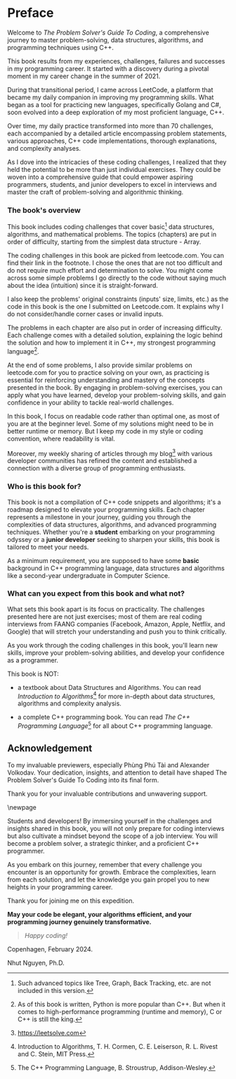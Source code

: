 # Preface

Welcome to *The Problem Solver's Guide To Coding*, a comprehensive journey to master problem-solving, data structures, algorithms, and programming techniques using C++. 

This book results from my experiences, challenges, failures and successes in my programming career. It started with a discovery during a pivotal moment in my career change in the summer of 2021.

During that transitional period, I came across LeetCode, a platform that became my daily companion in improving my programming skills. What began as a tool for practicing new languages, specifically Golang and C#, soon evolved into a deep exploration of my most proficient language, C++. 

Over time, my daily practice transformed into more than 70 challenges, each accompanied by a detailed article encompassing problem statements, various approaches, C++ code implementations, thorough explanations, and complexity analyses.

As I dove into the intricacies of these coding challenges, I realized that they held the potential to be more than just individual exercises. They could be woven into a comprehensive guide that could empower aspiring programmers, students, and junior developers to excel in interviews and master the craft of problem-solving and algorithmic thinking.

### The book's overview

This book includes coding challenges that cover basic[^basic] data structures, algorithms, and mathematical problems. The topics (chapters) are put in order of difficulty, starting from the simplest data structure - Array. 

[^basic]: Such advanced topics like Tree, Graph, Back Tracking, etc. are not included in this version. 


The coding challenges in this book are picked from leetcode.com. You can find their link in the footnote. I chose the ones that are not too difficult and do not require much effort and determination to solve. You might come across some simple problems I go directly to the code without saying much about the idea (intuition) since it is straight-forward. 

I also keep the problems' original constraints (inputs' size, limits, etc.) as the code in this book is the one I submitted on Leetcode.com. It explains why I do not consider/handle corner cases or invalid inputs.

The problems in each chapter are also put in order of increasing difficulty. Each challenge comes with a detailed solution, explaining the logic behind the solution and how to implement it in C++, my strongest programming language[^python].

[^python]: As of this book is written, Python is more popular than C++. But when it comes to high-performance programming (runtime and memory), C or C++ is still the king. 

At the end of some problems, I also provide similar problems on leetcode.com for you to practice solving on your own, as practicing is essential for reinforcing understanding and mastery of the concepts presented in the book. By engaging in problem-solving exercises, you can apply what you have learned, develop your problem-solving skills, and gain confidence in your ability to tackle real-world challenges.

In this book, I focus on readable code rather than optimal one, as most of you are at the beginner level. Some of my solutions might need to be in better runtime or memory. But I keep my code in my style or coding convention, where readability is vital.

Moreover, my weekly sharing of articles through my blog[^blog] with various developer communities has refined the content and established a connection with a diverse group of programming enthusiasts.

[^blog]: https://leetsolve.com 

### Who is this book for?

This book is not a compilation of C++ code snippets and algorithms; it's a roadmap designed to elevate your programming skills. Each chapter represents a milestone in your journey, guiding you through the complexities of data structures, algorithms, and advanced programming techniques. Whether you're a **student** embarking on your programming odyssey or a **junior developer** seeking to sharpen your skills, this book is tailored to meet your needs.

As a minimum requirement, you are supposed to have some **basic** background in C++ programming language, data structures and algorithms like a second-year undergraduate in Computer Science.

### What can you expect from this book and what not?

What sets this book apart is its focus on practicality. The challenges presented here are not just exercises; most of them are real coding interviews from FAANG companies (Facebook, Amazon, Apple, Netflix, and Google) that will stretch your understanding and push you to think critically. 

As you work through the coding challenges in this book, you'll learn new skills, improve your problem-solving abilities, and develop your confidence as a programmer. 

This book is NOT:
- a textbook about Data Structures and Algorithms. You can read *Introduction to Algorithms*[^algo] for more in-depth about data structures, algorithms and complexity analysis.

- a complete C++ programming book. You can read *The C++ Programming Language*[^cpp] for all about C++ programming language. 

[^algo]: Introduction to Algorithms, T. H. Cormen, C. E. Leiserson, R. L. Rivest and C. Stein, MIT Press.
[^cpp]: The C++ Programming Language, B. Stroustrup, Addison-Wesley.

## Acknowledgement

To my invaluable previewers, especially Phùng Phú Tài and Alexander Volkodav. Your dedication, insights, and attention to detail have shaped The Problem Solver's Guide To Coding into its final form. 

Thank you for your invaluable contributions and unwavering support.

\newpage


Students and developers! By immersing yourself in the challenges and insights shared in this book, you will not only prepare for coding interviews but also cultivate a mindset beyond the scope of a job interview. You will become a problem solver, a strategic thinker, and a proficient C++ programmer.

As you embark on this journey, remember that every challenge you encounter is an opportunity for growth. Embrace the complexities, learn from each solution, and let the knowledge you gain propel you to new heights in your programming career.

Thank you for joining me on this expedition. 

**May your code be elegant, your algorithms efficient, and your programming journey genuinely transformative.**

> *Happy coding!*


Copenhagen, February 2024.

Nhut Nguyen, Ph.D.
